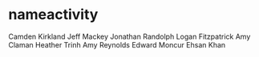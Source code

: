 # nameactivity
Camden Kirkland
Jeff Mackey
Jonathan Randolph
Logan Fitzpatrick
Amy Claman
Heather Trinh
Amy Reynolds
Edward Moncur
Ehsan Khan
